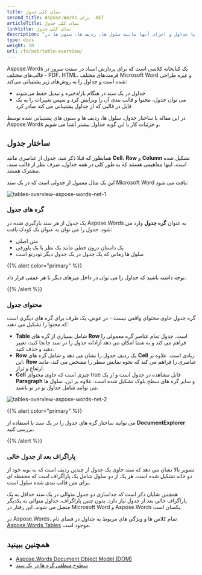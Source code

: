 ```yaml
---
title: نمای کلی جدول
second_title: Aspose.Words برای .NET
articleTitle: نمای کلی جدول
linktitle: نمای کلی جدول
description: "با جداول و اجزای آنها مانند سلول ها، ردیف ها، ستون ها در Aspose.Words برای .NET کار کنید. نحوه کار با جداول در C#"
type: docs
weight: 10
url: /fa/net/table-overview/
---
```


Aspose.Words یک کتابخانه کلاسی است که برای پردازش اسناد در سمت سرور در قالب‌های مختلف - PDF، HTML، فرمت‌های مختلف Microsoft Word و غیره طراحی شده است و جداول را به روش‌های زیر پشتیبانی می‌کند:

* جداول در یک سند در هنگام باز/ذخیره و تبدیل حفظ می‌شوند
* می توان جدول، محتوا و قالب بندی آن را ویرایش کرد و سپس تغییرات را به یک فایل در قالبی که از جداول پشتیبانی می کند صادر کرد

در این مقاله با ساختار جدول، سلول ها، ردیف ها و ستون های پشتیبانی شده توسط Aspose.Words و جزئیات کار با این گونه جداول بیشتر آشنا می شویم.

## ساختار جدول

همانطور که قبلا ذکر شد، جدول از عناصری مانند **Cell**، **Row** و **Column** تشکیل شده است. اینها مفاهیمی هستند که به طور کلی در همه جداول، صرف نظر از قالب سند، مشترک هستند.

این یک مثال معمول از جدولی است که در یک سند Microsoft Word یافت می شود:

![tables-overview-aspose-words-net-1](/words/net/table-overview/tables-overview-1.png)

### گره های جدول

یک جدول از هر سند بارگیری شده در Aspose.Words به عنوان **گره جدول** وارد می شود. جدول را می توان به عنوان یک کودک یافت:

- متن اصلی
- یک داستان درون خطی مانند یک نظر یا یک پاورقی
- سلول ها زمانی که یک جدول در یک جدول دیگر تودرتو است

{{% alert color="primary" %}}

توجه داشته باشید که جداول را می توان در داخل میزهای دیگر تا هر عمقی قرار داد.

{{% /alert %}}

### محتوای جدول

گره جدول حاوی محتوای واقعی نیست - در عوض، یک ظرف برای گره های دیگری است که محتوا را تشکیل می دهند:

- **Table** شامل بسیاری از گره های **Row** است. جدول تمام عناصر گره معمولی را فراهم می کند و به شما امکان می دهد آزادانه جدول را در سند جابجا کنید، تغییر دهید و حذف کنید.
- **Row** یک ردیف جدول را نشان می دهد و شامل گره های **Cell** زیادی است. علاوه بر این، **Row** عناصری را فراهم می کند که نحوه نمایش سطر را مشخص می کند، مانند ارتفاع و تراز.
- **Cell** چیزی است که حاوی محتوای true قابل مشاهده در جدول است و از یک **Paragraph** و سایر گره های سطح بلوک تشکیل شده است. علاوه بر این، سلول ها می توانند شامل جداول تو در تو باشند.

![tables-overview-aspose-words-net-2](/words/net/table-overview/tables-overview-2.png)

{{% alert color="primary" %}}

می توانید ساختار گره های جدول را در یک سند با استفاده از **DocumentExplorer** بررسی کنید.

{{% /alert %}}

### پاراگراف بعد از جدول خالی

تصویر بالا نشان می دهد که سند حاوی یک جدول از چندین ردیف است که به نوبه خود از دو خانه تشکیل شده است. هر یک از دو سلول شامل یک پاراگراف است که محفظه ای برای متن قالب بندی شده سلول است.

همچنین شایان ذکر است که جداسازی دو جدول متوالی در یک سند حداقل به یک پاراگراف خالی بعد از جدول نیاز دارد. بدون چنین پاراگراف، جداول متوالی به یکدیگر متصل می شوند. این رفتار در Microsoft Word و Aspose.Words یکسان است.

در Aspose.Words، تمام کلاس ها و ویژگی های مربوط به جداول در فضای نام [Aspose.Words.Tables](https://reference.aspose.com/words/net/aspose.words.tables/) موجود است.

## همچنین ببینید

* [Aspose.Words Document Object Model (DOM)](/words/fa/net/aspose-words-document-object-model/)
* [سطوح منطقی گره ها در یک سند](/words/fa/net/logical-levels-of-nodes-in-a-document/)